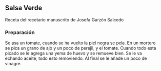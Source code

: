 ## Salsa Verde

Receta del recetario manuscrito de Josefa Garzón Salcedo

### Preparación

Se asa un tomate, cuando se ha vuelto la piel negra se pela.
En un mortero se pica un grano de ajo y un poco de perejil, y el tomate.
Cuando todo esta picado se le agrega una yema de huevo y se remueve bien.
Se le va echando aceite, todo esto removiendo.
Al final se le añade un poco de vinagre.


